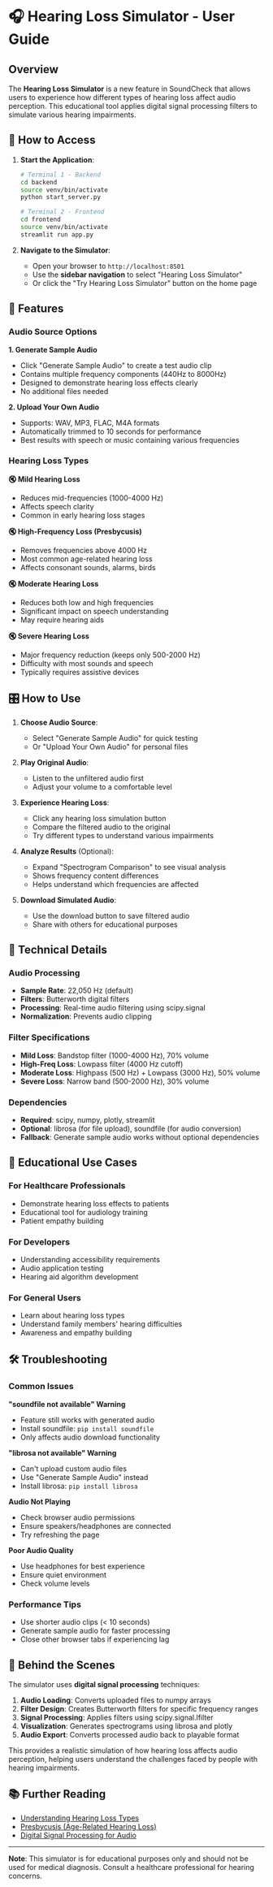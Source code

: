# 🎧 Hearing Loss Simulator - User Guide

## Overview

The **Hearing Loss Simulator** is a new feature in SoundCheck that allows users to experience how different types of hearing loss affect audio perception. This educational tool applies digital signal processing filters to simulate various hearing impairments.

## 🚀 How to Access

1. **Start the Application**:
   ```bash
   # Terminal 1 - Backend
   cd backend
   source venv/bin/activate
   python start_server.py

   # Terminal 2 - Frontend
   cd frontend
   source venv/bin/activate
   streamlit run app.py
   ```

2. **Navigate to the Simulator**:
   - Open your browser to `http://localhost:8501`
   - Use the **sidebar navigation** to select "Hearing Loss Simulator"
   - Or click the "Try Hearing Loss Simulator" button on the home page

## 🎵 Features

### Audio Source Options

**1. Generate Sample Audio**
- Click "Generate Sample Audio" to create a test audio clip
- Contains multiple frequency components (440Hz to 8000Hz)
- Designed to demonstrate hearing loss effects clearly
- No additional files needed

**2. Upload Your Own Audio**
- Supports: WAV, MP3, FLAC, M4A formats
- Automatically trimmed to 10 seconds for performance
- Best results with speech or music containing various frequencies

### Hearing Loss Types

**🔇 Mild Hearing Loss**
- Reduces mid-frequencies (1000-4000 Hz)
- Affects speech clarity
- Common in early hearing loss stages

**🔇 High-Frequency Loss (Presbycusis)**
- Removes frequencies above 4000 Hz
- Most common age-related hearing loss
- Affects consonant sounds, alarms, birds

**🔇 Moderate Hearing Loss**
- Reduces both low and high frequencies
- Significant impact on speech understanding
- May require hearing aids

**🔇 Severe Hearing Loss**
- Major frequency reduction (keeps only 500-2000 Hz)
- Difficulty with most sounds and speech
- Typically requires assistive devices

## 🎛️ How to Use

1. **Choose Audio Source**:
   - Select "Generate Sample Audio" for quick testing
   - Or "Upload Your Own Audio" for personal files

2. **Play Original Audio**:
   - Listen to the unfiltered audio first
   - Adjust your volume to a comfortable level

3. **Experience Hearing Loss**:
   - Click any hearing loss simulation button
   - Compare the filtered audio to the original
   - Try different types to understand various impairments

4. **Analyze Results** (Optional):
   - Expand "Spectrogram Comparison" to see visual analysis
   - Shows frequency content differences
   - Helps understand which frequencies are affected

5. **Download Simulated Audio**:
   - Use the download button to save filtered audio
   - Share with others for educational purposes

## 🔧 Technical Details

### Audio Processing
- **Sample Rate**: 22,050 Hz (default)
- **Filters**: Butterworth digital filters
- **Processing**: Real-time audio filtering using scipy.signal
- **Normalization**: Prevents audio clipping

### Filter Specifications
- **Mild Loss**: Bandstop filter (1000-4000 Hz), 70% volume
- **High-Freq Loss**: Lowpass filter (4000 Hz cutoff)
- **Moderate Loss**: Highpass (500 Hz) + Lowpass (3000 Hz), 50% volume
- **Severe Loss**: Narrow band (500-2000 Hz), 30% volume

### Dependencies
- **Required**: scipy, numpy, plotly, streamlit
- **Optional**: librosa (for file upload), soundfile (for audio conversion)
- **Fallback**: Generate sample audio works without optional dependencies

## 🎯 Educational Use Cases

### For Healthcare Professionals
- Demonstrate hearing loss effects to patients
- Educational tool for audiology training
- Patient empathy building

### For Developers
- Understanding accessibility requirements
- Audio application testing
- Hearing aid algorithm development

### For General Users
- Learn about hearing loss types
- Understand family members' hearing difficulties
- Awareness and empathy building

## 🛠️ Troubleshooting

### Common Issues

**"soundfile not available" Warning**
- Feature still works with generated audio
- Install soundfile: `pip install soundfile`
- Only affects audio download functionality

**"librosa not available" Warning**
- Can't upload custom audio files
- Use "Generate Sample Audio" instead
- Install librosa: `pip install librosa`

**Audio Not Playing**
- Check browser audio permissions
- Ensure speakers/headphones are connected
- Try refreshing the page

**Poor Audio Quality**
- Use headphones for best experience
- Ensure quiet environment
- Check volume levels

### Performance Tips
- Use shorter audio clips (< 10 seconds)
- Generate sample audio for faster processing
- Close other browser tabs if experiencing lag

## 🔬 Behind the Scenes

The simulator uses **digital signal processing** techniques:

1. **Audio Loading**: Converts uploaded files to numpy arrays
2. **Filter Design**: Creates Butterworth filters for specific frequency ranges
3. **Signal Processing**: Applies filters using scipy.signal.lfilter
4. **Visualization**: Generates spectrograms using librosa and plotly
5. **Audio Export**: Converts processed audio back to playable format

This provides a realistic simulation of how hearing loss affects audio perception, helping users understand the challenges faced by people with hearing impairments.

## 📚 Further Reading

- [Understanding Hearing Loss Types](https://www.nidcd.nih.gov/health/hearing-loss)
- [Presbycusis (Age-Related Hearing Loss)](https://www.nidcd.nih.gov/health/age-related-hearing-loss)
- [Digital Signal Processing for Audio](https://en.wikipedia.org/wiki/Audio_signal_processing)

---

**Note**: This simulator is for educational purposes only and should not be used for medical diagnosis. Consult a healthcare professional for hearing concerns.
